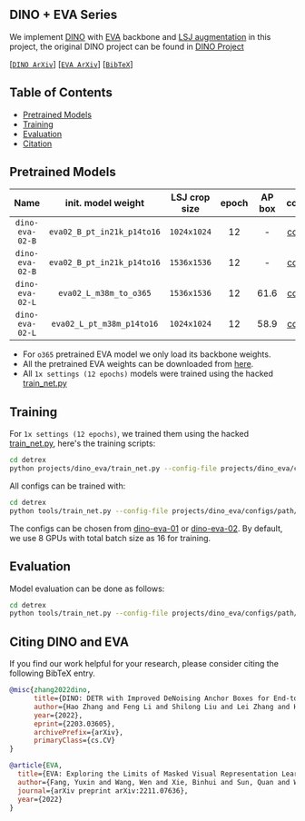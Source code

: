 ## DINO + EVA Series

We implement [DINO](https://arxiv.org/abs/2203.03605) with [EVA](https://github.com/baaivision/EVA) backbone and [LSJ augmentation](https://github.com/facebookresearch/detectron2/blob/main/projects/ViTDet/configs/common/coco_loader_lsj.py) in this project, the original DINO project can be found in [DINO Project](../dino/)

[[`DINO ArXiv`](https://arxiv.org/abs/2203.03605)] [[`EVA ArXiv`](https://arxiv.org/abs/2211.07636)] [[`BibTeX`](#citing-dino-and-eva)]


## Table of Contents
- [Pretrained Models](#pretrained-models)
- [Training](#training)
- [Evaluation](#evaluation)
- [Citation](#citing-dino-and-eva)

## Pretrained Models

<div align="center">

| Name | init. model weight | LSJ crop size | epoch | AP box | config | download |
|:---:|:---:|:---:|:---:|:---:|:---:|:---:|
| `dino-eva-02-B` | `eva02_B_pt_in21k_p14to16` | `1024x1024` | 12 | - | [config](./configs/dino-eva-02/dino_eva_02_vitdet_b_4attn_1024_lrd0p7_4scale_12ep.py) | [Huggingface]() |
| `dino-eva-02-B` | `eva02_B_pt_in21k_p14to16` | `1536x1536` | 12 | - | [config](./configs/dino-eva-02/dino_eva_02_vitdet_b_6attn_win32_1536_lrd0p7_4scale_12ep.py) | [Huggingface]() |
| `dino-eva-02-L` | `eva02_L_m38m_to_o365` | `1536x1536` | 12 | 61.6 | [config](./configs/dino-eva-02/dino_eva_02_vitdet_l_8attn_1536_lrd0p8_4scale_12ep.py) | [Huggingface](https://huggingface.co/IDEA-CVR/detrex/resolve/main/dino_eva_02_o365_backbone_finetune_vitdet_l_8attn_lsj_1536_4scale_12ep.pth) |
| `dino-eva-02-L` | `eva02_L_pt_m38m_p14to16` | `1024x1024` | 12 | 58.9 | [config](./configs/dino-eva-02/dino_eva_02_vitdet_l_4attn_1024_lrd0p8_4scale_12ep.py) | [Huggingface](https://huggingface.co/IDEA-CVR/detrex/resolve/main/dino_eva_02_m38m_pretrain_vitdet_l_4attn_1024_lrd0p8_4scale_12ep.pth) |

</div>

- For `o365` pretrained EVA model we only load its backbone weights.
- All the pretrained EVA weights can be downloaded from [here](https://github.com/baaivision/EVA).
- All `1x settings (12 epochs)` models were trained using the hacked [train_net.py](./train_net.py)

## Training
For `1x settings (12 epochs)`, we trained them using the hacked [train_net.py](./train_net.py), here's the training scripts:
```bash
cd detrex
python projects/dino_eva/train_net.py --config-file projects/dino_eva/configs/path/to/config.py --num-gpus 8
```

All configs can be trained with:
```bash
cd detrex
python tools/train_net.py --config-file projects/dino_eva/configs/path/to/config.py --num-gpus 8
```
The configs can be chosen from [dino-eva-01](./configs/dino-eva-01/) or [dino-eva-02](./configs/dino-eva-02/). By default, we use 8 GPUs with total batch size as 16 for training.

## Evaluation
Model evaluation can be done as follows:
```bash
cd detrex
python tools/train_net.py --config-file projects/dino_eva/configs/path/to/config.py --eval-only train.init_checkpoint=/path/to/model_checkpoint
```


## Citing DINO and EVA
If you find our work helpful for your research, please consider citing the following BibTeX entry.

```BibTex
@misc{zhang2022dino,
      title={DINO: DETR with Improved DeNoising Anchor Boxes for End-to-End Object Detection}, 
      author={Hao Zhang and Feng Li and Shilong Liu and Lei Zhang and Hang Su and Jun Zhu and Lionel M. Ni and Heung-Yeung Shum},
      year={2022},
      eprint={2203.03605},
      archivePrefix={arXiv},
      primaryClass={cs.CV}
}
```

```BibTex
@article{EVA,
  title={EVA: Exploring the Limits of Masked Visual Representation Learning at Scale},
  author={Fang, Yuxin and Wang, Wen and Xie, Binhui and Sun, Quan and Wu, Ledell and Wang, Xinggang and Huang, Tiejun and Wang, Xinlong and Cao, Yue},
  journal={arXiv preprint arXiv:2211.07636},
  year={2022}
}
```